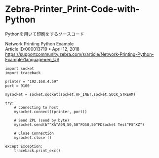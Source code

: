 # Zebra-Printer_Print-Code-with-Python

Pythonを用いて印刷をするソースコード

Network Printing Python Example  
Article ID:000013719  •  April 12, 2018  
https://supportcommunity.zebra.com/s/article/Network-Printing-Python-Example?language=en_US  


	import socket   
	import traceback
	
	printer = "192.168.4.59" 
	port = 9100   
	
	mysocket = socket.socket(socket.AF_INET,socket.SOCK_STREAM)         
	
	try:           
	    # connecting to host
		mysocket.connect((printer, port))
	    
	    # Send ZPL (send by byte) 
		mysocket.send(b"^XA^A0N,50,50^FO50,50^FDSocket Test^FS^XZ") 
	 
	    # Close Connection
		mysocket.close () 
	 
	except Exception:
	    traceback.print_exc()
	
